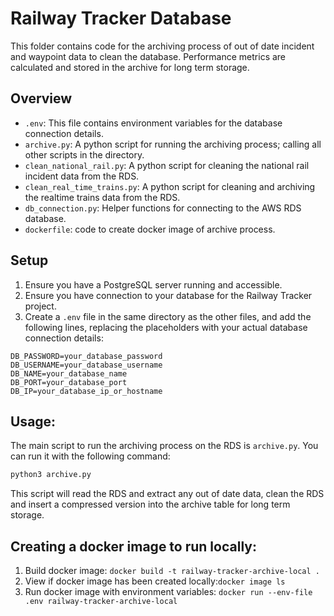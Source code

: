 # Railway Tracker Database

This folder contains code for the archiving process of out of date incident and waypoint data to clean the database. Performance metrics are calculated and stored in the archive for long term storage. 

## Overview

- `.env`: This file contains environment variables for the database connection details.
- `archive.py`: A python script for running the archiving process; calling all other scripts in the directory. 
- `clean_national_rail.py`: A python script for cleaning the national rail incident data from the RDS.
- `clean_real_time_trains.py`: A python script for cleaning and archiving the realtime trains data from the RDS.
- `db_connection.py`: Helper functions for connecting to the AWS RDS database.
- `dockerfile`: code to create docker image of archive process. 

## Setup

1. Ensure you have a PostgreSQL server running and accessible.
2. Ensure you have connection to your database for the Railway Tracker project.
3. Create a `.env` file in the same directory as the other files, and add the following lines, replacing the placeholders with your actual database connection details:

```text
DB_PASSWORD=your_database_password
DB_USERNAME=your_database_username
DB_NAME=your_database_name
DB_PORT=your_database_port
DB_IP=your_database_ip_or_hostname
```

## Usage:

The main script to run the archiving process on the RDS is `archive.py`. You can run it with the following command:

```bash
python3 archive.py
```

This script will read the RDS and extract any out of date data, clean the RDS and insert a compressed version into the archive table for long term storage.

## Creating a docker image to run locally:
1. Build docker image: ```docker build -t railway-tracker-archive-local .```
2. View if docker image has been created locally:```docker image ls```
3. Run docker image with environment variables: ```docker run --env-file .env railway-tracker-archive-local```
